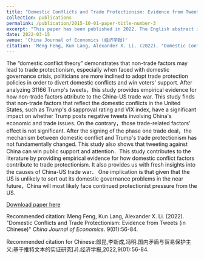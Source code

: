 ```yaml
---
title: "Domestic Conflicts and Trade Protectionism: Evidence from Tweets (in Chinese)"
collection: publications
permalink: /publication/2015-10-01-paper-title-number-3
excerpt: "This paper has been published in 2022. The English abstract is attached in the page."
date: 2022-03-15
venue: 'China Journal of Economics (经济学报)'
citation: 'Meng Feng, Kun Lang, Alexander X. Li. (2022). "Domestic Conflicts and Trade Protectionism: Evidence from Tweets (in Chinese)" <i>China Journal of Economics</i>. 9(01):56-84.'
---
```

The “domestic conflict theory” demonstrates that non-trade factors may lead to trade protectionism, especially when faced with domestic governance crisis, politicians are more inclined to adopt trade protection policies in order to divert domestic conflicts and win voters' support. After analyzing 31166 Trump's tweets，this study provides empirical evidence for how non-trade factors attribute to the China-US trade war. This study finds that non-trade factors that reflect the domestic conflicts in the United States, such as Trump's disapproval rating and VIX index, have a significant impact on
whether Trump posts negative tweets involving China's economic and trade issues. On the contrary，those trade-related factors' effect is not significant. After the signing of the phase one trade deal，the mechanism between domestic conflict and Trump's trade protectionism has not fundamentally changed. This study also shows that tweeting against China can win public support and attention．This study contributes to the literature by providing empirical evidence for how domestic conflict factors contribute to trade protectionism. It also provides us with fresh insights into the causes of China-US trade war． One implication is that given that the US is unlikely to sort out its domestic governance problems in the near future，China will most likely face continued protectionist pressure from the US.

[Download paper here](http://axl811.github.io/files/国内矛盾与贸易保护主义_基于推特文本的实证研究_郎昆.pdf)

Recommended citation: Meng Feng, Kun Lang, Alexander X. Li. (2022). "Domestic Conflicts and Trade Protectionism: Evidence from Tweets (in Chinese)" <i>China Journal of Economics</i>. 9(01):56-84.

Recommended citation for Chinese:郎昆,李新成,冯明.国内矛盾与贸易保护主义:基于推特文本的实证研究[J].经济学报,2022,9(01):56-84.
